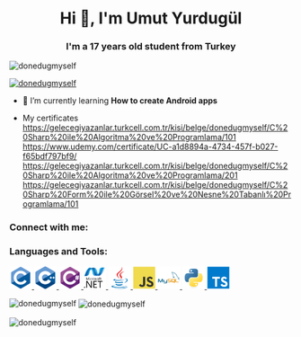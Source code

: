 <h1 align="center">Hi 👋, I'm Umut Yurdugül</h1>
<h3 align="center">I'm a 17 years old student from Turkey</h3>

<p align="left"> <img src="https://komarev.com/ghpvc/?username=donedugmyself&label=Profile%20views&color=0e75b6&style=flat" alt="donedugmyself" /> </p>

<p align="left"> <a href="https://github.com/ryo-ma/github-profile-trophy"><img src="https://github-profile-trophy.vercel.app/?username=donedugmyself" alt="donedugmyself" /></a> </p>

- 🌱 I’m currently learning **How to create Android apps**

- My certificates  https://gelecegiyazanlar.turkcell.com.tr/kisi/belge/donedugmyself/C%20Sharp%20ile%20Algoritma%20ve%20Programlama/101 https://www.udemy.com/certificate/UC-a1d8894a-4734-457f-b027-f65bdf797bf9/ 
 https://gelecegiyazanlar.turkcell.com.tr/kisi/belge/donedugmyself/C%20Sharp%20ile%20Algoritma%20ve%20Programlama/201 
https://gelecegiyazanlar.turkcell.com.tr/kisi/belge/donedugmyself/C%20Sharp%20Form%20ile%20Görsel%20ve%20Nesne%20Tabanlı%20Programlama/101
<h3 align="left">Connect with me:</h3>
<p align="left">
</p>

<h3 align="left">Languages and Tools:</h3>
<p align="left"> <a href="https://www.cprogramming.com/" target="_blank" rel="noreferrer"> <img src="https://raw.githubusercontent.com/devicons/devicon/master/icons/c/c-original.svg" alt="c" width="40" height="40"/> </a> <a href="https://www.w3schools.com/cpp/" target="_blank" rel="noreferrer"> <img src="https://raw.githubusercontent.com/devicons/devicon/master/icons/cplusplus/cplusplus-original.svg" alt="cplusplus" width="40" height="40"/> </a> <a href="https://www.w3schools.com/cs/" target="_blank" rel="noreferrer"> <img src="https://raw.githubusercontent.com/devicons/devicon/master/icons/csharp/csharp-original.svg" alt="csharp" width="40" height="40"/> </a> <a href="https://dotnet.microsoft.com/" target="_blank" rel="noreferrer"> <img src="https://raw.githubusercontent.com/devicons/devicon/master/icons/dot-net/dot-net-original-wordmark.svg" alt="dotnet" width="40" height="40"/> </a> <a href="https://www.java.com" target="_blank" rel="noreferrer"> <img src="https://raw.githubusercontent.com/devicons/devicon/master/icons/java/java-original.svg" alt="java" width="40" height="40"/> </a> <a href="https://developer.mozilla.org/en-US/docs/Web/JavaScript" target="_blank" rel="noreferrer"> <img src="https://raw.githubusercontent.com/devicons/devicon/master/icons/javascript/javascript-original.svg" alt="javascript" width="40" height="40"/> </a> <a href="https://www.mysql.com/" target="_blank" rel="noreferrer"> <img src="https://raw.githubusercontent.com/devicons/devicon/master/icons/mysql/mysql-original-wordmark.svg" alt="mysql" width="40" height="40"/> </a> <a href="https://www.python.org" target="_blank" rel="noreferrer"> <img src="https://raw.githubusercontent.com/devicons/devicon/master/icons/python/python-original.svg" alt="python" width="40" height="40"/> </a> <a href="https://www.typescriptlang.org/" target="_blank" rel="noreferrer"> <img src="https://raw.githubusercontent.com/devicons/devicon/master/icons/typescript/typescript-original.svg" alt="typescript" width="40" height="40"/> </a> </p>

<p><img align="left" src="https://github-readme-stats.vercel.app/api/top-langs?username=donedugmyself&show_icons=true&locale=en&layout=compact" alt="donedugmyself" /></p>

<p>&nbsp;<img align="center" src="https://github-readme-stats.vercel.app/api?username=donedugmyself&show_icons=true&locale=en" alt="donedugmyself" /></p>

<p><img align="center" src="https://github-readme-streak-stats.herokuapp.com/?user=donedugmyself&" alt="donedugmyself" /></p>
